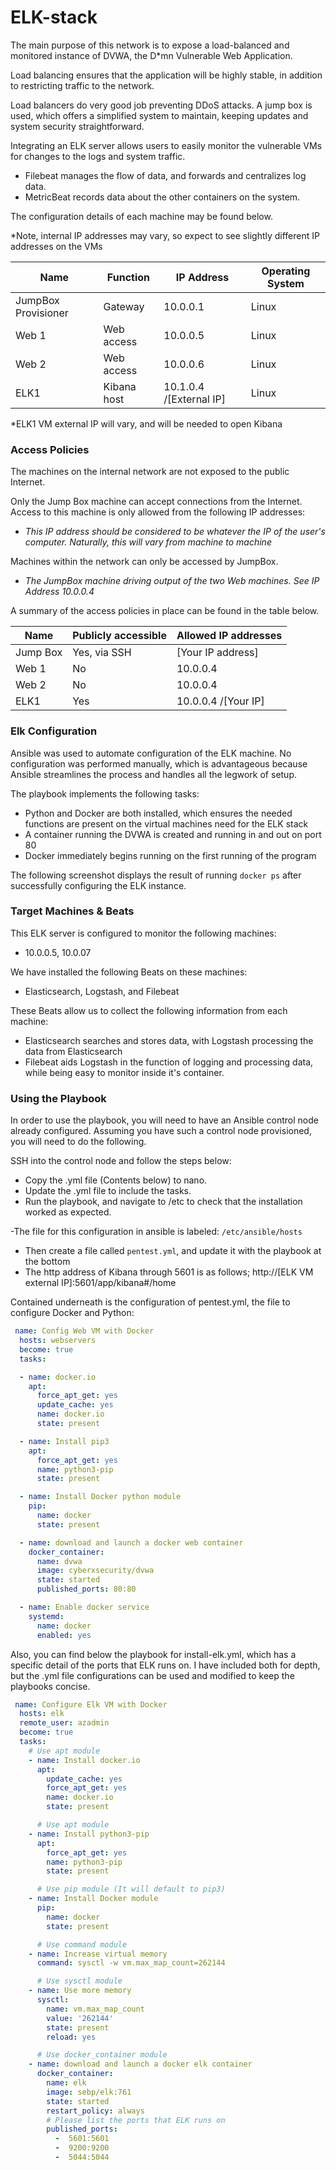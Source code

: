 # ELK-stack
The main purpose of this network is to expose a load-balanced and monitored instance of DVWA, the D*mn Vulnerable Web Application.

Load balancing ensures that the application will be highly stable, in addition to restricting traffic to the network.

Load balancers do very good job preventing DDoS attacks. A jump box is used, which offers a simplified system to maintain, keeping updates and system security straightforward.

Integrating an ELK server allows users to easily monitor the vulnerable VMs for changes to the logs and system traffic.

- Filebeat manages the flow of data, and forwards and centralizes log data.
- MetricBeat records data about the other containers on the system.

The configuration details of each machine may be found below.

*Note, internal IP addresses may vary, so expect to see slightly different IP addresses on the VMs



| Name                | Function    | IP Address              | Operating System |
|---------------------|-------------|-------------------------|------------------|
| JumpBox Provisioner | Gateway     | 10.0.0.1                | Linux            |
| Web 1               | Web access  | 10.0.0.5                | Linux            |
| Web 2               | Web access  | 10.0.0.6                | Linux            |
| ELK1                | Kibana host | 10.1.0.4 /[External IP] | Linux            |

*ELK1 VM external IP will vary, and will be needed to open Kibana

### Access Policies

The machines on the internal network are not exposed to the public Internet.

Only the Jump Box machine can accept connections from the Internet. Access to this machine is only allowed from the following IP addresses:

- *This IP address should be considered to be whatever the IP of the user's computer. Naturally, this will vary from machine to machine*

Machines within the network can only be accessed by JumpBox.

- *The JumpBox machine driving output of the two Web machines.  See IP Address 10.0.0.4*

A summary of the access policies in place can be found in the table below.

| Name     | Publicly accessible | Allowed IP addresses |
| -------- | ------------------- | -------------------- |
| Jump Box | Yes, via SSH        | [Your IP address]    |
| Web 1    | No                  | 10.0.0.4             |
| Web 2    | No                  | 10.0.0.4             |
| ELK1     | Yes                 | 10.0.0.4 /[Your IP]  |

### Elk Configuration

Ansible was used to automate configuration of the ELK machine. No configuration was performed manually, which is advantageous because Ansible streamlines the process and handles all the legwork of setup. 

The playbook implements the following tasks:

- Python and Docker are both installed, which ensures the needed functions are present on the virtual machines need for the ELK stack
- A container running the DVWA is created and running in and out on port 80
- Docker immediately begins running on the first running of the program

The following screenshot displays the result of running `docker ps` after successfully configuring the ELK instance.





### Target Machines & Beats

This ELK server is configured to monitor the following machines:

- 10.0.0.5, 10.0.07

We have installed the following Beats on these machines:

- Elasticsearch, Logstash, and Filebeat

These Beats allow us to collect the following information from each machine:

- Elasticsearch searches and stores data, with Logstash processing the data from Elasticsearch
- Filebeat aids Logstash in the function of logging and processing data, while being easy to monitor inside it's container.

### Using the Playbook

In order to use the playbook, you will need to have an Ansible control node already configured. Assuming you have such a control node provisioned, you will need to do the following.

SSH into the control node and follow the steps below:

- Copy the .yml file (Contents below) to nano.
- Update the .yml file to include the tasks.
- Run the playbook, and navigate to /etc to check that the installation worked as expected.


-The file for this configuration in ansible is labeled: `/etc/ansible/hosts`
- Then create a file called `pentest.yml`, and update it with the playbook at the bottom
- The http address of Kibana through 5601 is as follows; http://[ELK VM external IP]:5601/app/kibana#/home


Contained underneath is the configuration of pentest.yml, the file to configure Docker and Python:


```yaml
 name: Config Web VM with Docker
  hosts: webservers
  become: true
  tasks:

  - name: docker.io
    apt:
      force_apt_get: yes
      update_cache: yes
      name: docker.io
      state: present

  - name: Install pip3
    apt:
      force_apt_get: yes
      name: python3-pip
      state: present

  - name: Install Docker python module
    pip:
      name: docker
      state: present

  - name: download and launch a docker web container
    docker_container:
      name: dvwa
      image: cyberxsecurity/dvwa
      state: started
      published_ports: 80:80

  - name: Enable docker service
    systemd:
      name: docker
      enabled: yes
```

Also, you can find below the playbook for install-elk.yml, which has a specific detail of the ports that ELK runs on. I have included both for depth, but the .yml file configurations can be used and modified to keep the playbooks concise.

```yaml
 name: Configure Elk VM with Docker
  hosts: elk
  remote_user: azadmin
  become: true
  tasks:
    # Use apt module
    - name: Install docker.io
      apt:
        update_cache: yes
        force_apt_get: yes
        name: docker.io
        state: present

      # Use apt module
    - name: Install python3-pip
      apt:
        force_apt_get: yes
        name: python3-pip
        state: present

      # Use pip module (It will default to pip3)
    - name: Install Docker module
      pip:
        name: docker
        state: present

      # Use command module
    - name: Increase virtual memory
      command: sysctl -w vm.max_map_count=262144

      # Use sysctl module
    - name: Use more memory
      sysctl:
        name: vm.max_map_count
        value: '262144'
        state: present
        reload: yes

      # Use docker_container module
    - name: download and launch a docker elk container
      docker_container:
        name: elk
        image: sebp/elk:761
        state: started
        restart_policy: always
        # Please list the ports that ELK runs on
        published_ports:
          -  5601:5601
          -  9200:9200
          -  5044:5044
```

